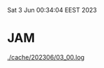 Sat  3 Jun 00:34:04 EEST 2023
# JAM
<a href='./cache/202306/03_00.log'>./cache/202306/03_00.log</a>
